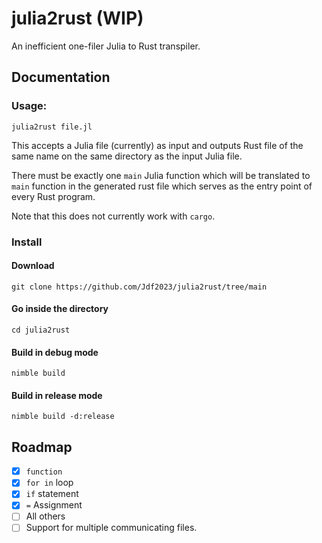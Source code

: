 # julia2rust (WIP)

An inefficient one-filer Julia to Rust transpiler.

## Documentation


### Usage:

    julia2rust file.jl


This accepts a Julia file (currently) as input and outputs Rust file of the same name on the same directory as the input Julia file.

There must be exactly one `main` Julia function which will be translated to `main` function in the generated rust file which serves as the entry point of every Rust program.

Note that this does not currently work with `cargo`.

### Install

#### Download
    git clone https://github.com/Jdf2023/julia2rust/tree/main
    
#### Go inside the directory
    cd julia2rust

#### Build in debug mode
    nimble build

#### Build in release mode
    nimble build -d:release

## Roadmap

 - [x] `function`
 - [x] `for in` loop
 - [x] `if` statement
 - [x] `=` Assignment
 - [ ] All others
 - [ ] Support for multiple communicating files.